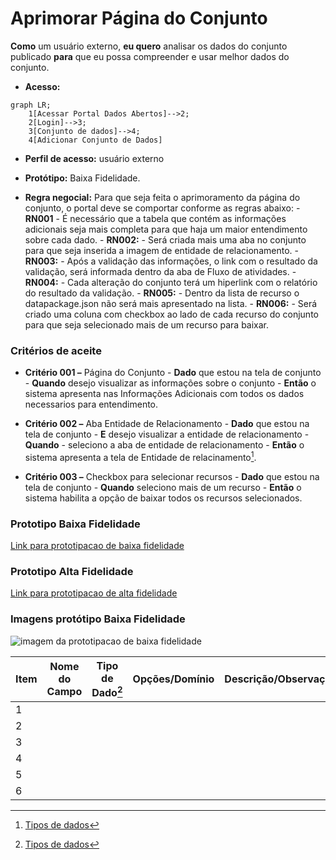 # Aprimorar Página do Conjunto

**Como** um usuário externo, **eu quero** analisar os dados do conjunto publicado **para** que eu possa compreender e usar melhor dados do conjunto.

- **Acesso:** 

```mermaid
graph LR;
    1[Acessar Portal Dados Abertos]-->2;
    2[Login]-->3;
    3[Conjunto de dados]-->4;
    4[Adicionar Conjunto de Dados]
```

- **Perfil de acesso:** usuário externo
- **Protótipo:** Baixa Fidelidade.

- **Regra negocial:** Para que seja feita o aprimoramento da página do conjunto, o portal deve se comportar conforme as regras abaixo:
       - **RN001** - É necessário que a tabela que contém as informações adicionais seja mais completa para que haja um maior entendimento sobre cada dado.
	   - **RN002:** - Será criada mais uma aba no conjunto para que seja inserida a imagem de entidade de relacionamento.
	   - **RN003:** - Após a validação das informações, o link com o resultado da validação, será informada dentro da aba de Fluxo de atividades.
          - **RN004:** - Cada alteração do conjunto terá um hiperlink com o relatório do resultado da validação. 
 	   - **RN005:** - Dentro da lista de recurso o datapackage.json não será mais apresentado na lista. 
	   - **RN006:** - Será criado uma coluna com checkbox ao lado de cada recurso do conjunto para que seja selecionado mais de um recurso para baixar. 

### Critérios de aceite

- **Critério 001 –** Página do Conjunto
       - **Dado** que estou na tela de conjunto
       - **Quando** desejo visualizar as informações sobre o conjunto
       - **Então** o sistema apresenta nas Informações Adicionais com todos os dados necessarios para entendimento.

- **Critério 002 –** Aba Entidade de Relacionamento
	   - **Dado** que estou na tela de conjunto
	   - **E** desejo visualizar a entidade de relacionamento
	   - **Quando** - seleciono a aba de entidade de relacionamento
	   - **Então** o sistema apresenta a tela de Entidade de relacinamento[^1].

- **Critério 003 –** Checkbox para selecionar recursos
	   - **Dado** que estou na tela de conjunto
	   - **Quando** seleciono mais de um recurso
	   - **Então** o sistema habilita a opção de baixar todos os recursos selecionados.

### Prototipo Baixa Fidelidade

[Link para prototipacao de baixa fidelidade](link_para_prototipo_baixa_fidelidade)

### Prototipo Alta Fidelidade

[Link para prototipacao de alta fidelidade](link_para_prototipo_alta_fidelidade) 
### Imagens protótipo Baixa Fidelidade

![imagem da prototipacao de baixa fidelidade](/caminho_pasta_imagens)

| Item |                        Nome do Campo                        | Tipo de Dado[^1] | Opções/Domínio |     Descrição/Observações      |
|------|-------------------------------------------------------------|------------------|----------------|--------------------------------|
|    1 |           |            |              |                    |
|    2 |           |            |              |                    |                
|    3 |           |            |              |                    |
|    4 |           |            |              |                    |
|    5 |           |            |              |                    |
|    6 |           |            |              |                    |


[^1]: [Tipos de dados](../../modelos/tipos_dado_formulario_html.md)